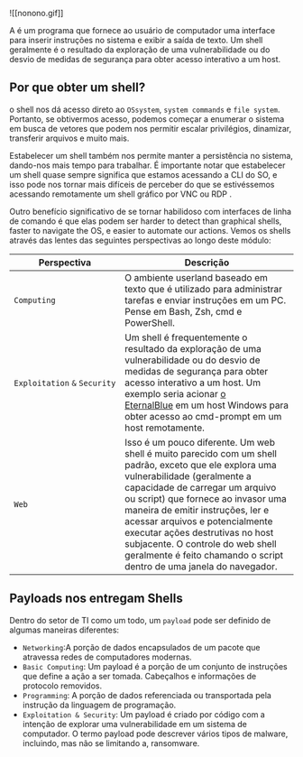 ![[nonono.gif]]

A é um programa que fornece ao usuário de computador uma interface para inserir instruções no sistema e exibir a saída de texto. Um shell geralmente é o resultado da exploração de uma vulnerabilidade ou do desvio de medidas de segurança para obter acesso interativo a um host.

## Por que obter um shell?

o shell nos dá acesso direto ao `OSsystem`, `system commands` e `file system`. Portanto, se obtivermos acesso, podemos começar a enumerar o sistema em busca de vetores que podem nos permitir escalar privilégios, dinamizar, transferir arquivos e muito mais.

Estabelecer um shell também nos permite manter a persistência no sistema, dando-nos mais tempo para trabalhar. É importante notar que estabelecer um shell quase sempre significa que estamos acessando a CLI do SO, e isso pode nos tornar mais difíceis de perceber do que se estivéssemos acessando remotamente um shell gráfico por VNC ou RDP .

Outro benefício significativo de se tornar habilidoso com interfaces de linha de comando é que elas podem ser harder to detect than graphical shells, faster to navigate the OS, e easier to automate our actions. Vemos os shells através das lentes das seguintes perspectivas ao longo deste módulo:

|**Perspectiva**|**Descrição**|
|---|---|
|`Computing`|O ambiente userland baseado em texto que é utilizado para administrar tarefas e enviar instruções em um PC. Pense em Bash, Zsh, cmd e PowerShell.|
|`Exploitation` `&` `Security`|Um shell é frequentemente o resultado da exploração de uma vulnerabilidade ou do desvio de medidas de segurança para obter acesso interativo a um host. Um exemplo seria acionar [o EternalBlue](https://www.cisecurity.org/wp-content/uploads/2019/01/Security-Primer-EternalBlue.pdf) em um host Windows para obter acesso ao cmd-prompt em um host remotamente.|
|`Web`|Isso é um pouco diferente. Um web shell é muito parecido com um shell padrão, exceto que ele explora uma vulnerabilidade (geralmente a capacidade de carregar um arquivo ou script) que fornece ao invasor uma maneira de emitir instruções, ler e acessar arquivos e potencialmente executar ações destrutivas no host subjacente. O controle do web shell geralmente é feito chamando o script dentro de uma janela do navegador.|

## Payloads nos entregam Shells
Dentro do setor de TI como um todo, um `payload` pode ser definido de algumas maneiras diferentes:

- `Networking`:A porção de dados encapsulados de um pacote que atravessa redes de computadores modernas.
- `Basic Computing`: Um payload é a porção de um conjunto de instruções que define a ação a ser tomada. Cabeçalhos e informações de protocolo removidos.
- `Programming`: A porção de dados referenciada ou transportada pela instrução da linguagem de programação.
- `Exploitation & Security`: Um payload é criado por código com a intenção de explorar uma vulnerabilidade em um sistema de computador. O termo payload pode descrever vários tipos de malware, incluindo, mas não se limitando a, ransomware.























































